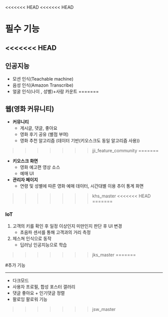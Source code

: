 <<<<<<< HEAD
<<<<<<< HEAD
# 필수 기능

<<<<<<< HEAD
---

## 인공지능

- 모션 인식(Teachable machine)
- 음성 인식(Amazon Transcribe)
- 얼굴 인식(나이 , 성별)+사람 카운트
=======








## 웹(영화 커뮤니티)

- **커뮤니티**
    - 게시글, 댓글, 좋아요
    - 영화 후기 공유 (별점 부여)
    - 영화 추천 알고리즘 (데이터 기반(키오스크도 동일 알고리즘 사용))
>>>>>>> jji_feature_community
=======
- **키오스크 화면**
    - 영화 예고편 영상 소스
    - 예매 UI
- **관리자 페이지**
    - 연령 및 성별에 따른 영화 예매 데이터, 시간대별 이용 추이 통계 화면
>>>>>>> khs_master
<<<<<<< HEAD
=======
### IoT

1.  고객의 키를 확인 후 일정 이상인지 미만인지 판단 후 UI 변경
    - 초음파 센서를 통해 고객과의 거리 측정
2.  제스쳐 인식으로 동작
    - 딥러닝 인공지능으로 학습
>>>>>>> jks_master
=======

#추가 기능
***
- 다크모드
- 사용자 프로필, 합성 포스터 갤러리
- 댓글 좋아요 + 인기댓글 정렬
- 팔로잉 팔로워 기능

>>>>>>> jsw_master
